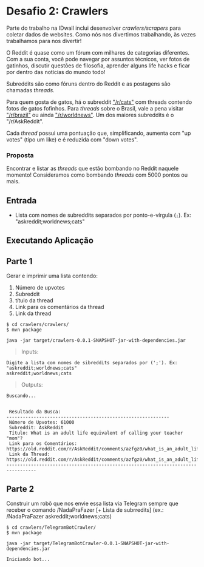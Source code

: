 # Desafio 2: Crawlers

Parte do trabalho na IDwall inclui desenvolver *crawlers/scrapers* para coletar dados de websites.
Como nós nos divertimos trabalhando, às vezes trabalhamos para nos divertir!

O Reddit é quase como um fórum com milhares de categorias diferentes. Com a sua conta, você pode navegar por assuntos técnicos, ver fotos de gatinhos, discutir questões de filosofia, aprender alguns life hacks e ficar por dentro das notícias do mundo todo!

Subreddits são como fóruns dentro do Reddit e as postagens são chamadas *threads*.

Para quem gosta de gatos, há o subreddit ["/r/cats"](https://www.reddit.com/r/cats) com threads contendo fotos de gatos fofinhos.
Para *threads* sobre o Brasil, vale a pena visitar ["/r/brazil"](https://www.reddit.com/r/brazil) ou ainda ["/r/worldnews"](https://www.reddit.com/r/worldnews/).
Um dos maiores subreddits é o "/r/AskReddit".

Cada *thread* possui uma pontuação que, simplificando, aumenta com "up votes" (tipo um like) e é reduzida com "down votes".

### Proposta

Encontrar e listar as *threads* que estão bombando no Reddit naquele momento!
Consideramos como bombando *threads* com 5000 pontos ou mais.

## Entrada
- Lista com nomes de subreddits separados por ponto-e-vírgula (`;`). Ex: "askreddit;worldnews;cats"

## Executando Aplicação


## Parte 1
Gerar e imprimir uma lista contendo:
1. Número de upvotes
2. Subreddit
3. título da thread
4. Link para os comentários da thread
5. Link da thread

```
$ cd crawlers/crawlers/
$ mvn package
```

`java -jar target/crawlers-0.0.1-SNAPSHOT-jar-with-dependencies.jar`
> Inputs: 
```
Digite a lista com nomes de sibreddits separados por (';'). Ex: "askreddit;worldnews;cats"
askreddit;worldnews;cats

```

> Outputs: 
```
Buscando...


 Resultado da Busca:
------------------------------------------------------------
 Número de Upvotes: 61000
 Subreddit: AskReddit
 Título: What is an adult life equivalent of calling your teacher "mom"?
 Link para os Comentários: https://old.reddit.com/r/AskReddit/comments/azfgz0/what_is_an_adult_life_equivalent_of_calling_your/
 Link da Thread: https://old.reddit.com/r/AskReddit/comments/azfgz0/what_is_an_adult_life_equivalent_of_calling_your/
---------------------------------------------------------------------------------

```

## Parte 2

Construir um robô que nos envie essa lista via Telegram sempre que receber o comando /NadaPraFazer [+ Lista de subrredits] (ex.: /NadaPraFazer askreddit;worldnews;cats)

```
$ cd crawlers/TelegramBotCrawler/
$ mvn package
```

`java -jar target/TelegramBotCrawler-0.0.1-SNAPSHOT-jar-with-dependencies.jar`

```
Iniciando bot...

```
